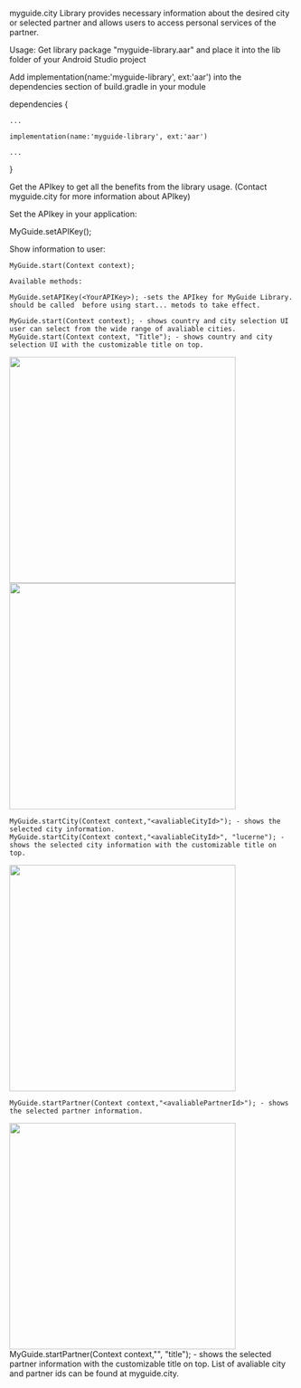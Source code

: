 myguide.city Library provides necessary information about the desired city or selected partner and allows users to access personal services of the partner.
 
 Usage:
 Get library package "myguide-library.aar" and place it into the lib folder of your Android Studio project
 
 Add implementation(name:'myguide-library', ext:'aar') into the dependencies section of build.gradle in your module
 
 dependencies {
 
	...
	
    implementation(name:'myguide-library', ext:'aar')
    
	...
	
 }
 
 Get the APIkey to get all the benefits from the library usage. (Contact myguide.city for more information about APIkey) 
 
 Set the APIkey in your application:

   MyGuide.setAPIKey(<YourAPIKey>);

Show information to user:

	MyGuide.start(Context context);
	
	Available methods:
	
	MyGuide.setAPIKey(<YourAPIKey>); -sets the APIkey for MyGuide Library. should be called  before using start... metods to take effect.
	
	MyGuide.start(Context context); - shows country and city selection UI user can select from the wide range of avaliable cities.
	MyGuide.start(Context context, "Title"); - shows country and city selection UI with the customizable title on top.
	
<img src="https://user-images.githubusercontent.com/91147646/134476464-7ba509e7-6f18-420b-9bc7-79bf04c1b887.png" width="400">  <img src="https://user-images.githubusercontent.com/91147646/134476930-d5ed6493-6572-4abf-8f25-8ce84aaf64b7.png" width="400">	


	MyGuide.startCity(Context context,"<avaliableCityId>"); - shows the selected city information.
	MyGuide.startCity(Context context,"<avaliableCityId>", "lucerne"); - shows the selected city information with the customizable title on top.
<img src="https://user-images.githubusercontent.com/91147646/134477195-67350325-d202-493b-bb9a-b5a309c8c3e5.png" width="400">

	MyGuide.startPartner(Context context,"<avaliablePartnerId>"); - shows the selected partner information.
<img src="https://user-images.githubusercontent.com/91147646/134477286-ba760d58-aea5-4110-afd7-08fa9c312550.png" width="400">
	MyGuide.startPartner(Context context,"<avaliablePartnerId>", "title"); - shows the selected partner information with the customizable title on top.
List of avaliable city and partner ids can be found at myguide.city.
